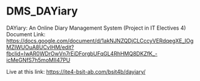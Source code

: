 # DMS_DAYiary

DAYiary: An Online Diary Management System (Project in IT Electives 4)
Document Link: https://docs.google.com/document/d/1akNJNZQDjCLCccyVERdqegXE_IOgMZIWUOuA8UCvIHM/edit?fbclid=IwAR0WDrOwVn7rEiDForgbUFqGL4RhHMQ8DKZfK_-icMeGNfS7h5moMII47PU

Live at this link: https://ite4-bsit-ab.com/bsit4b/dayiary/
